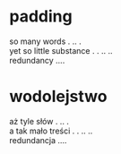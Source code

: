 # padding

so many words . .. .  
yet so little substance . . .. ..  
redundancy ....  

# wodolejstwo

aż tyle słów . .. .  
a tak mało treści . . .. ..  
redundancja ....  